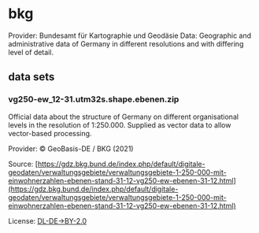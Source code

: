 # bkg
Provider: Bundesamt für Kartographie und Geodäsie
Data: Geographic and administrative data of Germany in different resolutions and with differing level of detail.

## data sets
### vg250-ew_12-31.utm32s.shape.ebenen.zip
Official data about the structure of Germany on different organisational levels in the resolution of 1:250.000. Supplied as vector data to allow vector-based processing.

Provider: © GeoBasis-DE / BKG (2021)

Source: [https://gdz.bkg.bund.de/index.php/default/digitale-geodaten/verwaltungsgebiete/verwaltungsgebiete-1-250-000-mit-einwohnerzahlen-ebenen-stand-31-12-vg250-ew-ebenen-31-12.html](https://gdz.bkg.bund.de/index.php/default/digitale-geodaten/verwaltungsgebiete/verwaltungsgebiete-1-250-000-mit-einwohnerzahlen-ebenen-stand-31-12-vg250-ew-ebenen-31-12.html)

License: [DL-DE->BY-2.0](https://www.govdata.de/dl-de/by-2-0)
